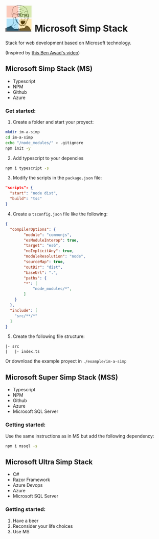 # <img src="logo.png" width="85px"> Microsoft Simp Stack
Stack for web development based on Microsoft technology.

(Inspired by [this Ben Awad's video](https://www.youtube.com/watch?v=ApR-kNXxLUs))

## Microsoft Simp Stack (MS)
- Typescript
- NPM
- Github
- Azure

### Get started:
1. Create a folder and start your proyect:
```bash
mkdir im-a-simp
cd im-a-simp
echo "/node_modules/" > .gitignore
npm init -y
```
2. Add typescript to your depencies
```bash
npm i typescript -s
```

3. Modify the scripts in the `package.json` file:
```json
"scripts": {
  "start": "node dist",
  "build": "tsc"
}
```

4. Create a `tsconfig.json` file like the following:
```json
{
  "compilerOptions": {
        "module": "commonjs",
        "esModuleInterop": true,
        "target": "es6",
        "noImplicitAny": true,
        "moduleResolution": "node",
        "sourceMap": true,
        "outDir": "dist",
        "baseUrl": ".",
        "paths": {
        "*": [
            "node_modules/*",
        ]
    }
  },
  "include": [
    "src/**/*"
  ]
}
```

5. Create the following file structure:
```
|- src
|   |- index.ts
```

Or download the example proyect in `./example/im-a-simp`

## Microsoft Super Simp Stack (MSS)
- Typescript
- NPM
- Github
- Azure
- Microsoft SQL Server

### Getting started:
Use the same instructions as in MS but add the following dependency:
```bash
npm i mssql -s
```

## Microsoft Ultra Simp Stack
- C#
- Razor Framework
- Azure Devops
- Azure
- Microsoft SQL Server

### Getting started:
1. Have a beer
2. Reconsider your life choices
3. Use MS